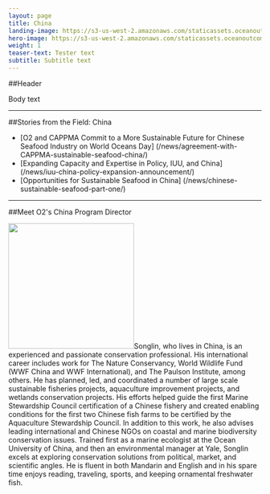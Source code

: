 ```yaml
---
layout: page
title: China
landing-image: https://s3-us-west-2.amazonaws.com/staticassets.oceanoutcomes.org/rollover+images/placeholderrollover.jpg
hero-image: https://s3-us-west-2.amazonaws.com/staticassets.oceanoutcomes.org/hero+photos/placeholderhero.jpg
weight: 1
teaser-text: Tester text
subtitle: Subtitle text
---
```


##Header

Body text

---
##Stories from the Field: China

* [O2 and CAPPMA Commit to a More Sustainable Future for Chinese Seafood Industry on World Oceans Day] (/news/agreement-with-CAPPMA-sustainable-seafood-china/)
* [Expanding Capacity and Expertise in Policy, IUU, and China] (/news/iuu-china-policy-expansion-announcement/)
* [Opportunities for Sustainable Seafood in China] (/news/chinese-sustainable-seafood-part-one/)

---

##Meet O2's China Program Director

<img align="righ" src="https://s3-us-west-2.amazonaws.com/staticassets.oceanoutcomes.org/staff+photos/songlinstaffphoto.jpg" width="250" height="250" padding="8" margin="8">Songlin, who lives in China, is an experienced and passionate conservation professional. His international career includes work for The Nature Conservancy, World Wildlife Fund (WWF China and WWF International), and The Paulson Institute, among others. He has planned, led, and coordinated a number of large scale sustainable fisheries projects, aquaculture improvement projects, and wetlands conservation projects. His efforts helped guide the first Marine Stewardship Council certification of a Chinese fishery and created enabling conditions for the first two Chinese fish farms to be certified by the Aquaculture Stewardship Council. In addition to this work, he also advises leading international and Chinese NGOs on coastal and marine biodiversity conservation issues. Trained first as a marine ecologist at the Ocean University of China, and then an environmental manager at Yale, Songlin excels at exploring conservation solutions from political, market, and scientific angles. He is fluent in both Mandarin and English and in his spare time enjoys reading, traveling, sports, and keeping ornamental freshwater fish.
